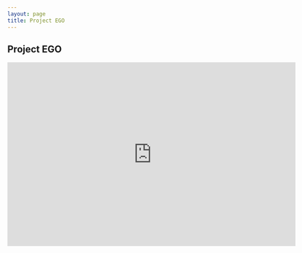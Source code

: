 ```yaml
---
layout: page
title: Project EGO
---
```

## Project EGO
<iframe width="650" height="415" src="https://www.youtube.com/embed/T_tk0dFAlUs" frameborder="0" allowfullscreen></iframe>
